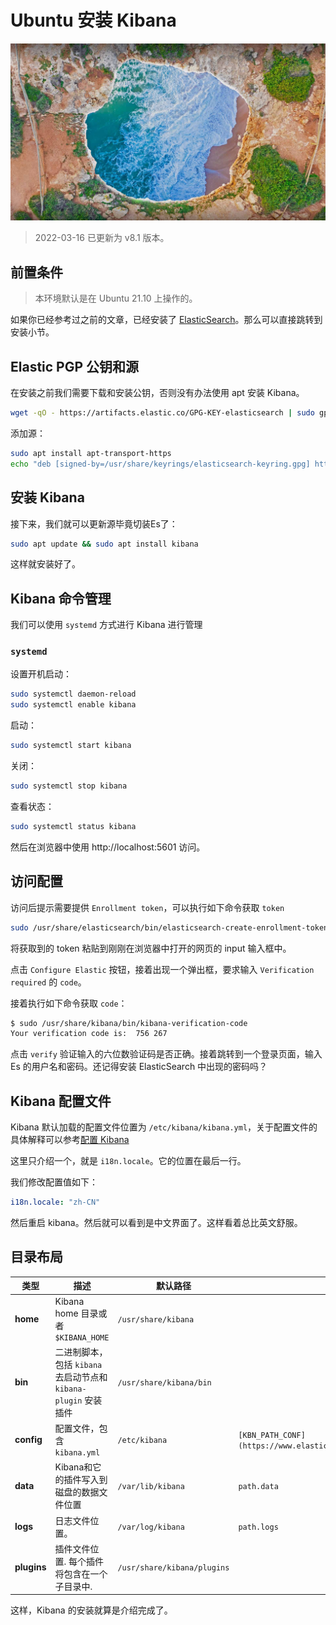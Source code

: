 # Ubuntu 安装 Kibana

![](/assets/images/20210917.jpg)

> 2022-03-16 已更新为 v8.1 版本。

## 前置条件

> 本环境默认是在 Ubuntu 21.10 上操作的。


如果你已经参考过之前的文章，已经安装了 [ElasticSearch](./ubuntu-install-elasticsearch.md)。那么可以直接跳转到安装小节。

## Elastic PGP 公钥和源

在安装之前我们需要下载和安装公钥，否则没有办法使用 apt 安装 Kibana。

```bash
wget -qO - https://artifacts.elastic.co/GPG-KEY-elasticsearch | sudo gpg --dearmor -o /usr/share/keyrings/elasticsearch-keyring.gpg
```

添加源：

```bash
sudo apt install apt-transport-https
echo "deb [signed-by=/usr/share/keyrings/elasticsearch-keyring.gpg] https://artifacts.elastic.co/packages/8.x/apt stable main" | sudo tee /etc/apt/sources.list.d/elastic-8.x.list
```

## 安装 Kibana

接下来，我们就可以更新源毕竟切装Es了：

```bash
sudo apt update && sudo apt install kibana
```

这样就安装好了。

## Kibana 命令管理

我们可以使用 `systemd` 方式进行 Kibana 进行管理

### `systemd`

设置开机启动：

```bash
sudo systemctl daemon-reload
sudo systemctl enable kibana
```

启动：

```bash
sudo systemctl start kibana
```

关闭：

```bash
sudo systemctl stop kibana
```

查看状态：

```bash
sudo systemctl status kibana
```

然后在浏览器中使用 http://localhost:5601 访问。

## 访问配置

访问后提示需要提供 `Enrollment token`，可以执行如下命令获取 `token`

```bash
sudo /usr/share/elasticsearch/bin/elasticsearch-create-enrollment-token -s kibana
```

将获取到的 token 粘贴到刚刚在浏览器中打开的网页的 input 输入框中。

点击 `Configure Elastic` 按钮，接着出现一个弹出框，要求输入 `Verification required` 的 `code`。

接着执行如下命令获取 `code`：

```bash
$ sudo /usr/share/kibana/bin/kibana-verification-code 
Your verification code is:  756 267
```

点击 `verify` 验证输入的六位数验证码是否正确。接着跳转到一个登录页面，输入 Es 的用户名和密码。还记得安装 ElasticSearch 中出现的密码吗？

## Kibana 配置文件

Kibana 默认加载的配置文件位置为 `/etc/kibana/kibana.yml`，关于配置文件的具体解释可以参考[配置 Kibana](https://www.elastic.co/guide/en/kibana/8.1/settings.html)

这里只介绍一个，就是 `i18n.locale`。它的位置在最后一行。

我们修改配置值如下：

```yml
i18n.locale: "zh-CN"
```

然后重启 kibana。然后就可以看到是中文界面了。这样看着总比英文舒服。

## 目录布局

| 类型 | 描述 | 默认路径 | 设置 |
| --- | --- | --- | --- |
| **home** | Kibana home 目录或者 `$KIBANA_HOME` | `/usr/share/kibana` |  |
| **bin** | 二进制脚本，包括 `kibana` 去启动节点和 `kibana-plugin` 安装插件 | `/usr/share/kibana/bin` |  |
| **config** | 配置文件，包含 `kibana.yml` | `/etc/kibana` | `[KBN_PATH_CONF](https://www.elastic.co/guide/en/kibana/7.14/settings.html)` |
| **data** | Kibana和它的插件写入到磁盘的数据文件位置 | `/var/lib/kibana` | `path.data` |
| **logs** | 日志文件位置。 | `/var/log/kibana` | `path.logs` |
| **plugins** | 插件文件位置. 每个插件将包含在一个子目录中. | `/usr/share/kibana/plugins` |  |


这样，Kibana 的安装就算是介绍完成了。
